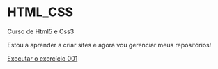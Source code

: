 # HTML_CSS
 Curso de Html5 e Css3

 Estou a aprender a criar sites e agora vou gerenciar meus repositórios!

 <a href= "https://tp810.github.io/HTML_CSS/Exercicios/Ex001/Index.html">Executar o exercício 001</a>
